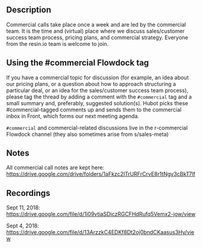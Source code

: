 ## Description
Commercial calls take place once a week and are led by the commercial team. It is the time and (virtual) place where we discuss sales/customer success team process, pricing plans, and commercial strategy. Everyone from the resin.io team is welcome to join.

## Using the #commercial Flowdock tag
If you have a commercial topic for discussion (for example, an idea about our pricing plans, or a question about how to approach structuring a particular deal, or an idea for the sales/customer success team process), please tag the thread by adding a comment with the `#commercial` tag and a small summary and, preferably, suggested solution(s). Hubot picks these #commercial-tagged comments up and sends them to the commercial inbox in Front, which forms our next meeting agenda.

`#commercial` and commercial-related discussions live in the r-commercial Flowdock channel (they also sometimes arise from s/sales-meta)

## Notes

All commercial call notes are kept here: https://drive.google.com/drive/folders/1aFkzc2ITrURFrCrvE8r1tNgy3cBkT7lf 

## Recordings 

Sept 11, 2018: https://drive.google.com/file/d/1i09vtiaSDiczRGCFHdRufq5Vemx2-jow/view

Sept 4, 2018: https://drive.google.com/file/d/13ArzzkC4EDKf8Dt2oj0bndCKaasus3Hy/view